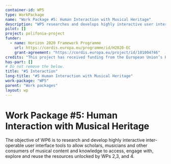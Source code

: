 ```yaml
---
container-id: WP5
type: WorkPackage
name: "Work Package #5: Human Interaction with Musical Heritage"
description: "WP5 researches and develops highly interactive user interfaces to allow scholars, musicians to access, engage with, explore, and reuse musical heritage."
pilot: []
project: polifonia-project
funder:
  - name: Horizon 2020 Framework Programme
    url: https://cordis.europa.eu/programme/id/H2020-EC
    grant-agreement: "https://cordis.europa.eu/project/id/101004746"
credits: "This project has received funding from the European Union’s Horizon 2020 research and innovation programme under grant agreement N. 101004746."
has-part: []
# Do not remove the below.
title: "#5 Interaction"
long-title: "#5 Human Interaction with Musical Heritage"
work-package: "WP5"
parent: "Work packages"
layout: wp
--- 
```


# Work Package #5: Human Interaction with Musical Heritage
The objective of WP6 is to research and develop highly interactive inter-operable user interface tools to allow scholars, musicians and other consumers of musical content and knowledge to access, engage with, explore and reuse the resources unlocked by WPs 2,3, and 4.
